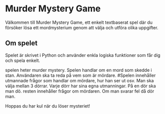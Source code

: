 # Murder Mystery Game

Välkommen till Murder Mystery Game, ett enkelt textbaserat spel där du försöker lösa ett mordmysterium genom att välja och utföra olika uppgifter.

## Om spelet

Spelet är skrivet i Python och använder enkla logiska funktioner som får dig och spela enkelt. 

spelen heter murder mystery. Spelen handlar om en mord som skedde i stan.
Användaren ska ta reda på vem som är mördare. #Spelen innehåller utmannade frågor som handlar om mördare, 
hur han ser ut osv. Man ska välja mellan 3 dörrar. Varje dörr har sina egna utmanningar. På en dör ska man dö. 
resten innehåller frågor om mördaren. Om man svarar fel då dör man. 

Hoppas du har kul när du löser mysteriet!
